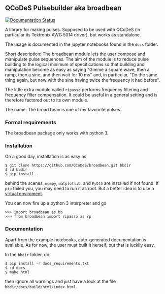 ## QCoDeS Pulsebuilder aka broadbean

[![Documentation Status](https://readthedocs.org/projects/broadbean/badge/?version=latest)](http://broadbean.readthedocs.io/en/latest/?badge=latest)

A library for making pulses. Supposed to be used with QCoDeS (in
particular its Tektronix AWG 5014 driver), but works as standalone.

The usage is documented in the jupyter notebooks found in the `docs` folder.

Short description: The broadbean module lets the user compose and
manipulate pulse sequences. The aim of the module is to reduce pulse
building to the logical minimum of specifications so that building and
manipulation become as easy as saying "Gimme a square wave, then a
ramp, then a sine, and then wait for 10 ms" and, in particular, "Do
the same thing again, but now with the sine having twice the frequency
it had before".

The little extra module called `ripasso` performs frequency filtering
and frequency filter  compensation. It could be useful in a general
setting and is therefore factored out to its own module.

The name: The broad bean is one of my favourite pulses.

### Formal requirements

The broadbean package only works with python 3.

### Installation

On a good day, installation is as easy as
```
$ git clone https://github.com/QCoDeS/broadbean.git bbdir
$ cd bbdir
$ pip install .
```
behind the scenes, `numpy`, `matplotlib`, and `PyQt5` are installed if
not found. If `pip` failed you, you may need to run it as root. But a
better idea is to use a [virtual enviroment](https://github.com/pyenv/pyenv-virtualenv).

You can now fire up a python 3 interpreter and go
```
>>> import broadbean as bb
>>> from broadbean import ripasso as rp
```

### Documentation

Apart from the example notebooks, auto-generated documentation is
available. As for now, the user must built it herself, but that is
luckily easy.

In the `bbdir` folder, do:
```
$ pip install -r docs_requirements.txt
$ cd docs
$ make html
```
then ignore all warnings and just have a look at the file `bbdir/docs/build/html/index.html`.
